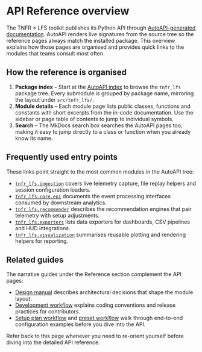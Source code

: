 # API Reference overview

The TNFR × LFS toolkit publishes its Python API through
[AutoAPI-generated documentation](reference/autoapi/index.md).  AutoAPI renders
live signatures from the source tree so the reference pages always match the
installed package.  This overview explains how those pages are organised and
provides quick links to the modules that teams consult most often.

## How the reference is organised

1. **Package index** – Start at the [AutoAPI index](reference/autoapi/index.md)
   to browse the `tnfr_lfs` package tree.  Every submodule is grouped by
   package name, mirroring the layout under `src/tnfr_lfs/`.
2. **Module details** – Each module page lists public classes, functions and
   constants with short excerpts from the in-code documentation.  Use the
   sidebar or page table of contents to jump to individual symbols.
3. **Search** – The MkDocs search box searches the AutoAPI pages too, making it
   easy to jump directly to a class or function when you already know its
   name.

## Frequently used entry points

These links point straight to the most common modules in the AutoAPI tree:

- [`tnfr_lfs.ingestion`](reference/autoapi/tnfr_lfs/ingestion/index.md) covers
  live telemetry capture, file replay helpers and session configuration
  loaders.
- [`tnfr_lfs.core.epi`](reference/autoapi/tnfr_lfs/core/epi/index.md) documents
  the event processing interfaces consumed by downstream analytics.
- [`tnfr_lfs.recommender`](reference/autoapi/tnfr_lfs/recommender/index.md)
  describes the recommendation engines that pair telemetry with setup
  adjustments.
- [`tnfr_lfs.exporters`](reference/autoapi/tnfr_lfs/exporters/index.md) lists
  data exporters for dashboards, CSV pipelines and HUD integrations.
- [`tnfr_lfs.visualization`](reference/autoapi/tnfr_lfs/visualization/index.md)
  summarises reusable plotting and rendering helpers for reporting.

## Related guides

The narrative guides under the Reference section complement the API pages:

- [Design manual](DESIGN.md) describes architectural decisions that shape the
  module layout.
- [Development workflow](DEVELOPMENT.md) explains coding conventions and
  release practices for contributors.
- [Setup plan workflow](setup_plan.md) and [preset workflow](presets.md) walk
  through end-to-end configuration examples before you dive into the API.

Refer back to this page whenever you need to re-orient yourself before diving
into the detailed API reference.
